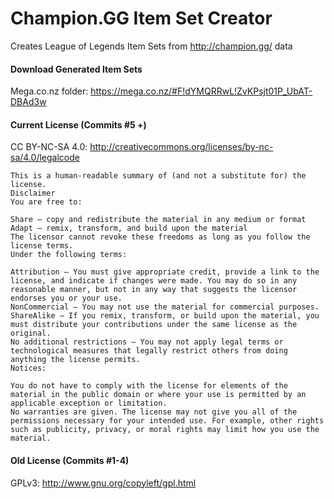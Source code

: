 # Champion.GG Item Set Creator

Creates League of Legends Item Sets from http://champion.gg/ data

#### Download Generated Item Sets
Mega.co.nz folder: https://mega.co.nz/#F!dYMQRRwL!ZvKPsjt01P_UbAT-DBAd3w

#### Current License (Commits #5 +)
CC BY-NC-SA 4.0: http://creativecommons.org/licenses/by-nc-sa/4.0/legalcode
```
This is a human-readable summary of (and not a substitute for) the license.
Disclaimer
You are free to:

Share — copy and redistribute the material in any medium or format
Adapt — remix, transform, and build upon the material
The licensor cannot revoke these freedoms as long as you follow the license terms.
Under the following terms:

Attribution — You must give appropriate credit, provide a link to the license, and indicate if changes were made. You may do so in any reasonable manner, but not in any way that suggests the licensor endorses you or your use.
NonCommercial — You may not use the material for commercial purposes.
ShareAlike — If you remix, transform, or build upon the material, you must distribute your contributions under the same license as the original.
No additional restrictions — You may not apply legal terms or technological measures that legally restrict others from doing anything the license permits.
Notices:

You do not have to comply with the license for elements of the material in the public domain or where your use is permitted by an applicable exception or limitation.
No warranties are given. The license may not give you all of the permissions necessary for your intended use. For example, other rights such as publicity, privacy, or moral rights may limit how you use the material.
```

#### Old License (Commits #1-4)
GPLv3: http://www.gnu.org/copyleft/gpl.html
